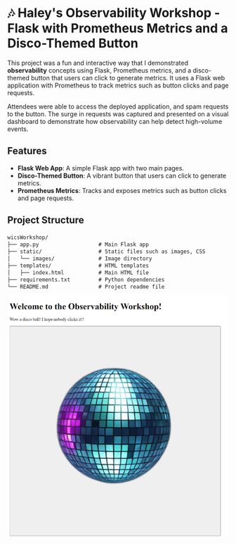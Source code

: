 # 🎶 Haley's Observability Workshop - Flask with Prometheus Metrics and a Disco-Themed Button

This project was a fun and interactive way that I demonstrated **observability** concepts using Flask, Prometheus metrics, and a disco-themed button that users can click to generate metrics. It uses a Flask web application with Prometheus to track metrics such as button clicks and page requests.

Attendees were able to access the deployed application, and spam requests to the button. The surge in requests was captured and presented on a visual dashboard to demonstrate how observability can help detect high-volume events. 

## Features

- **Flask Web App**: A simple Flask app with two main pages.
- **Disco-Themed Button**: A vibrant button that users can click to generate metrics.
- **Prometheus Metrics**: Tracks and exposes metrics such as button clicks and page requests.

## Project Structure

```plaintext
wicsWorkshop/
├── app.py                   # Main Flask app
├── static/                  # Static files such as images, CSS
│   └── images/              # Image directory
├── templates/               # HTML templates
│   ├── index.html           # Main HTML file
├── requirements.txt         # Python dependencies
└── README.md                # Project readme file
```
![image](static\images\applicationImage.PNG)
